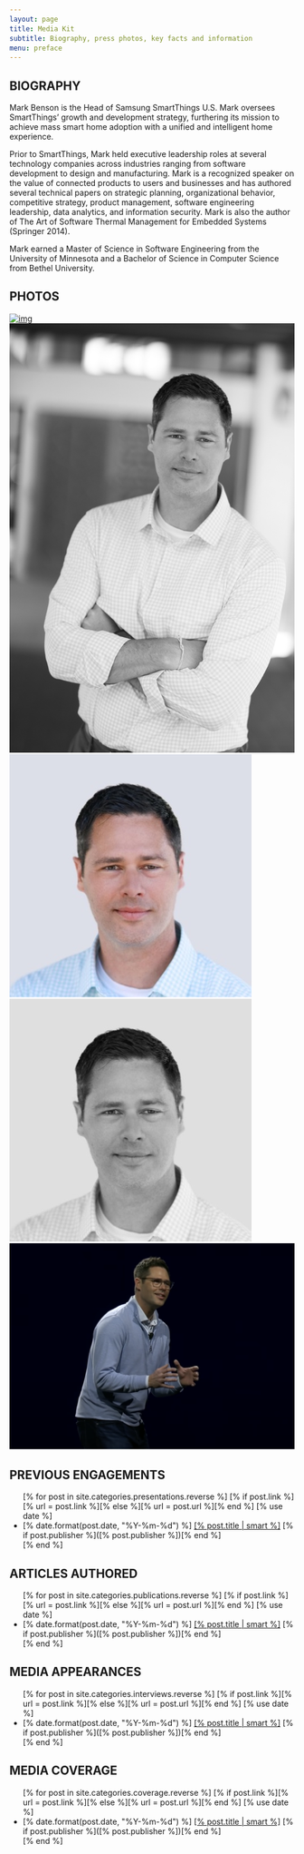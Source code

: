 ```yaml
---
layout: page
title: Media Kit
subtitle: Biography, press photos, key facts and information
menu: preface
---
```


<!--

Media kit things to add

Introduction statement
Video example(s)
List of speaking topics
List of books authored (stmes)
Education
Social media contact info

-->


<div class="page-section pt-80-b-50-cont">
<div class="container">

<div class="mb-50">
  <h2 class="section-title pr-0"><span class="bold">BIOGRAPHY</span></h2>
</div>

<p>Mark Benson is the Head of Samsung SmartThings U.S. Mark oversees SmartThings’ growth and development strategy, furthering its mission to achieve mass smart home adoption with a unified and intelligent home experience.</p>

<p>Prior to SmartThings, Mark held executive leadership roles at several technology companies across industries ranging from software development to design and manufacturing. Mark is a recognized speaker on the value of connected products to users and businesses and has authored several technical papers on strategic planning, organizational behavior, competitive strategy, product management, software engineering leadership, data analytics, and information security. Mark is also the author of The Art of Software Thermal Management for Embedded Systems (Springer 2014).</p>

<p>Mark earned a Master of Science in Software Engineering from the University of Minnesota and a Bachelor of Science in Computer Science from Bethel University.</p>

</div>

<div class="container p-50-cont">

<div class="mb-50">
  <h2 class="section-title pr-0"><span class="bold">PHOTOS</span></h2>
</div>

<div class="col-md-2">
  <div class="lightbox-item">
    <a href="/images/mark-benson-santa-cruz.jpg" class="lightbox">
    <div class="port-img-overlay">
      <img class="port-main-img" src="/images/mark-benson-santa-cruz.jpg" alt="img" >
    </div>
    <div class="port-overlay-cont">
      <div class="port-btn-cont">
        <div aria-hidden="true" class="icon_search"></div>
      </div>
    </div>
    </a>  
  </div>
</div>

<div class="col-md-2">
  <div class="lightbox-item">
    <a href="/images/mark-benson-santa-cruz-b&w.jpg" class="lightbox">
    <div class="port-img-overlay">
      <img class="port-main-img" src="/images/mark-benson-santa-cruz-b&w.jpg" alt="img" >
    </div>
    <div class="port-overlay-cont">
      <div class="port-btn-cont">
        <div aria-hidden="true" class="icon_search"></div>
      </div>
    </div>
    </a>  
  </div>
</div>

<div class="col-md-2">
  <div class="lightbox-item">
    <a href="/images/MDB-profile-square.jpg" class="lightbox">
    <div class="port-img-overlay">
      <img class="port-main-img" src="/images/MDB-profile-square.jpg" alt="img" >
    </div>
    <div class="port-overlay-cont">
      <div class="port-btn-cont">
        <div aria-hidden="true" class="icon_search"></div>
      </div>
    </div>
    </a>  
  </div>
</div>

<div class="col-md-2">
  <div class="lightbox-item">
    <a href="/images/MDB-profile-square-b&w.jpg" class="lightbox">
    <div class="port-img-overlay">
      <img class="port-main-img" src="/images/MDB-profile-square-b&w.jpg" alt="img" >
    </div>
    <div class="port-overlay-cont">
      <div class="port-btn-cont">
        <div aria-hidden="true" class="icon_search"></div>
      </div>
    </div>
    </a>  
  </div>
</div>

<div class="col-md-4">
  <div class="lightbox-item">
    <a href="/images/ces-keynote-single-iot-device.png" class="lightbox">
    <div class="port-img-overlay">
      <img class="port-main-img" src="/images/ces-keynote-single-iot-device.png" alt="img" >
    </div>
    <div class="port-overlay-cont">
      <div class="port-btn-cont">
        <div aria-hidden="true" class="icon_search"></div>
      </div>
    </div>
    </a>  
  </div>
</div>

</div>



<div class="container p-50-cont">
<div class="mb-50">
  <h2 class="section-title pr-0"><span class="bold">PREVIOUS ENGAGEMENTS</span></h2>
</div>
<div class="container">
<ul>
[% for post in site.categories.presentations.reverse %]
  [% if post.link %][% url = post.link %][% else %][% url = post.url %][% end %]
  [% use date %]
  <li>[% date.format(post.date, "%Y-%m-%d") %] <a href="[% post.url %]" title="Read [% post.title | smart %]">[% post.title | smart %]</a> [% if post.publisher %]([% post.publisher %])[% end %]</li> 
[% end %]
</ul>
</div>
</div>

<div class="container p-50-cont">
<div class="mb-50">
  <h2 class="section-title pr-0"><span class="bold">ARTICLES AUTHORED</span></h2>
</div>
<div class="container">
<ul>
[% for post in site.categories.publications.reverse %]
  [% if post.link %][% url = post.link %][% else %][% url = post.url %][% end %]
  [% use date %]
  <li>[% date.format(post.date, "%Y-%m-%d") %] <a href="[% post.url %]" title="Read [% post.title | smart %]">[% post.title | smart %]</a> [% if post.publisher %]([% post.publisher %])[% end %]</li> 
[% end %]
</ul>
</div>
</div>


<div class="container p-50-cont">
<div class="mb-50">
  <h2 class="section-title pr-0"><span class="bold">MEDIA APPEARANCES</span></h2>
</div>
<div class="container">
<ul>
[% for post in site.categories.interviews.reverse %]
  [% if post.link %][% url = post.link %][% else %][% url = post.url %][% end %]
  [% use date %]
  <li>[% date.format(post.date, "%Y-%m-%d") %] <a href="[% post.url %]" title="Read [% post.title | smart %]">[% post.title | smart %]</a> [% if post.publisher %]([% post.publisher %])[% end %]</li> 
[% end %]
</ul>
</div>
</div>


<div class="container p-50-cont">
<div class="mb-50">
  <h2 class="section-title pr-0"><span class="bold">MEDIA COVERAGE</span></h2>
</div>
<div class="container">
<ul>
[% for post in site.categories.coverage.reverse %]
  [% if post.link %][% url = post.link %][% else %][% url = post.url %][% end %]
  [% use date %]
  <li>[% date.format(post.date, "%Y-%m-%d") %] <a href="[% post.url %]" title="Read [% post.title | smart %]">[% post.title | smart %]</a> [% if post.publisher %]([% post.publisher %])[% end %]</li> 
[% end %]
</ul>
</div>
</div>




</div>

